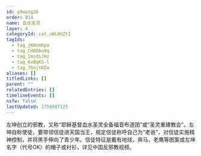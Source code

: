 ```yaml
---
id: g9wpzg36
order: 814
name: 血水圣灵
layer: 4
categoryId: cat_uWLHUZtI
tagIds:
  - tag_jKWvm6pa
  - tag_CHDDbu9q
  - tag_ImsdsJHz
  - tag_KvBqKS-l
  - tag_f6njtKDa
aliases: []
titledLinks: []
parent: ""
relatedEntries: []
timelineEvents: []
nsfw: false
lastUpdated: 1758087125
---
```


左坤创立的邪教，又称“耶稣基督血水圣灵全备福音布道团”或“圣灵重建教会”。左坤自称使徒，要带领信徒进天国当王，规定信徒称呼自己为“老爸”，对信徒实施精神控制，并将黑手伸向了青少年。信徒特征是戴有地球，奔马，老鹰等图案或左坤名字（代号OK）的帽子或衬衫，详见中国反邪教视频。